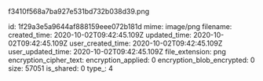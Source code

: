 f3410f568a7ba927e531bd732b038d39.png

id: 1f29a3e5a9644af888159eee072b181d
mime: image/png
filename: 
created_time: 2020-10-02T09:42:45.109Z
updated_time: 2020-10-02T09:42:45.109Z
user_created_time: 2020-10-02T09:42:45.109Z
user_updated_time: 2020-10-02T09:42:45.109Z
file_extension: png
encryption_cipher_text: 
encryption_applied: 0
encryption_blob_encrypted: 0
size: 57051
is_shared: 0
type_: 4